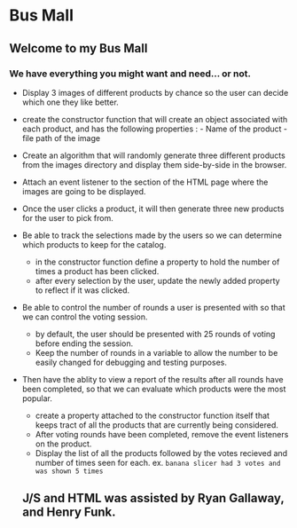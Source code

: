 # Bus Mall

  ## Welcome to my Bus Mall 
  ### We have everything you might want and need... or not.

  - Display 3 images of different products by chance so the user can decide which one they like better.
   
   - create the constructor function that will create an object associated with each product, and has the following properties :
    - Name of the product
    - file path of the image

   - Create an algorithm that will randomly generate three different products from the images directory and display them side-by-side in the browser.

   - Attach an event listener to the section of the HTML page where the images are going to be displayed.

   - Once the user clicks a product, it will then generate three new products for the user to pick from.

- Be able to track the selections made by the users so we can determine which products to keep for the catalog.
  - in the constructor function define a property to hold the number of times a product has been clicked.
  - after every selection by the user, update the newly added property to reflect if it was clicked.

- Be able to control the number of rounds a user is presented with so that we can control the voting session.
  - by default, the user should be presented with 25 rounds of voting before ending the session.
  - Keep the number of rounds in a variable to allow the number to be easily changed for debugging and testing purposes.

- Then have the ablity to view a report of the results after all rounds have been completed, so that we can evaluate which products were the most popular.
  - create a property attached to the constructor function itself that keeps tract of all the products that are currently being considered.
  - After voting rounds have been completed, remove the event listeners on the product.
  - Display the list of all the products followed by the votes recieved and number of times seen for each. ex. ``banana slicer had 3 votes and was shown 5 times`` 

  ## J/S and HTML was assisted by Ryan Gallaway, and Henry Funk.        
